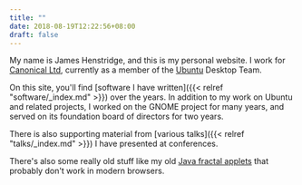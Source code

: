 ```yaml
---
title: ""
date: 2018-08-19T12:22:56+08:00
draft: false
---
```


My name is James Henstridge, and this is my personal website.  I work
for [Canonical Ltd](https://www.canonical.com), currently as a member
of the [Ubuntu](https://www.ubuntu.com) Desktop Team.

On this site, you'll find [software I have written]({{< relref
"software/_index.md" >}}) over the years.  In addition to my work on
Ubuntu and related projects, I worked on the GNOME project for many
years, and served on its foundation board of directors for two years.

There is also supporting material from [various talks]({{< relref
"talks/_index.md" >}}) I have presented at conferences.

There's also some really old stuff like my old [Java fractal
applets](/fractals/) that probably don't work in modern browsers.

